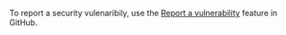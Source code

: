 To report a security vulenaribily, use the [Report a vulnerability](https://github.com/Mainframe-Renewal-Project/sear/security/advisories/new) feature in GitHub.
